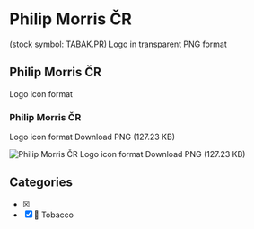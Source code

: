 # Philip Morris ČR
 (stock symbol: TABAK.PR) Logo in transparent PNG format

## Philip Morris ČR
 Logo icon format

### Philip Morris ČR
 Logo icon format Download PNG (127.23 KB)

![Philip Morris ČR
 Logo icon format Download PNG (127.23 KB)](/img/orig/TABAK.PR-96f206b8.png)



## Categories
- [x] 
- [x] 🚬 Tobacco
